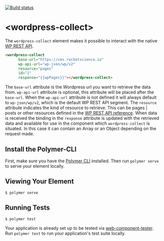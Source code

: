 [![Build status](https://travis-ci.org/rocketsciencesolutions/wordpress-collect.svg?branch=master)](https://travis-ci.org/rocketsciencesolutions/wordpress-collect)

# \<wordpress-collect\>

The `wordpress-collect` element makes it possible to interact with the native [WP REST API](https://developer.wordpress.org/rest-api/reference/).

```html
<wordpress-collect
      base-url="https://cms.rocketscience.io"
      wp-api-url="wp-json/wp/v2"
      resource="pages"
      id="1"
      response="{{wpPages}}"></wordpress-collect>
```

The `base-url` attribute is the Wordpress url you want to retrieve the data from.
`wp-api-url` attribute is optional, this attribute will be placed after the `base-url`.
When the `wp-api-url` attribute is not defined it will always default to `wp-json/wp/v2`,
which is the default WP REST API segment. The `resource` attribute indicates the kind of resource to retrieve. This can be pages | posts or other resources defined in the [WP REST API reference](https://developer.wordpress.org/rest-api/reference/). When data is received the binding in the `response` attribute is updated with the retrieved data and available for use in the component which `wordpress-collect` is situated. In this case it can contain an Array or an Object depending on the request made.

## Install the Polymer-CLI

First, make sure you have the [Polymer CLI](https://www.npmjs.com/package/polymer-cli) installed. Then run `polymer serve` to serve your element locally.

## Viewing Your Element

```
$ polymer serve
```

## Running Tests

```
$ polymer test
```

Your application is already set up to be tested via [web-component-tester](https://github.com/Polymer/web-component-tester). Run `polymer test` to run your application's test suite locally.